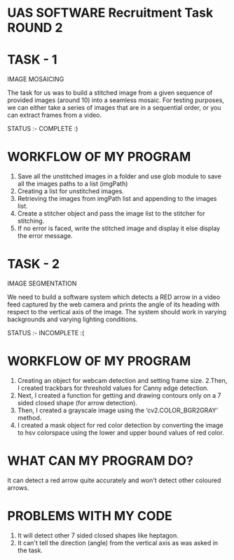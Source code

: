 # UAS SOFTWARE Recruitment Task ROUND 2 

# TASK - 1
IMAGE MOSAICING

The task for us was to build a stitched image from a given sequence of provided images
(around 10) into a seamless mosaic.
For testing purposes, we can either take a series of images that are in a sequential order,
or you can extract frames from a video.

STATUS :- COMPLETE :)

# WORKFLOW OF MY PROGRAM
1. Save all the unstitched images in a folder and use glob module to save all the images paths to a list (imgPath)
2. Creating a list for unstitched images.
3. Retrieving the images from imgPath list and appending to the images list.
4. Create a stitcher object and pass the image list to the stitcher for stitching.
5. If no error is faced, write the stitched image and display it else display the error message.

# TASK - 2
IMAGE SEGMENTATION

We need to build a software system which detects a RED arrow in a
video feed captured by the web camera and prints the angle of its heading with respect to
the vertical axis of the image. The system should work in varying backgrounds and varying
lighting conditions.

STATUS :- INCOMPLETE :(

# WORKFLOW OF MY PROGRAM
1. Creating an object for webcam detection and setting frame size.
2.Then, I created trackbars for threshold values for Canny edge detection.
3. Next, I created a function for getting and drawing contours only on a 7 sided closed shape (for arrow detection).
4. Then, I created a grayscale image using the ‘cv2.COLOR_BGR2GRAY’ method.
5. I created a mask object for red color detection by converting the image to hsv colorspace using the lower and upper bound values of red color.

# WHAT CAN MY PROGRAM DO?
It can detect a red arrow quite accurately and won't detect other coloured arrows.

# PROBLEMS WITH MY CODE
1. It will detect other 7 sided closed shapes like heptagon.
2. It can't tell the direction (angle) from the vertical axis as was asked in the task.
